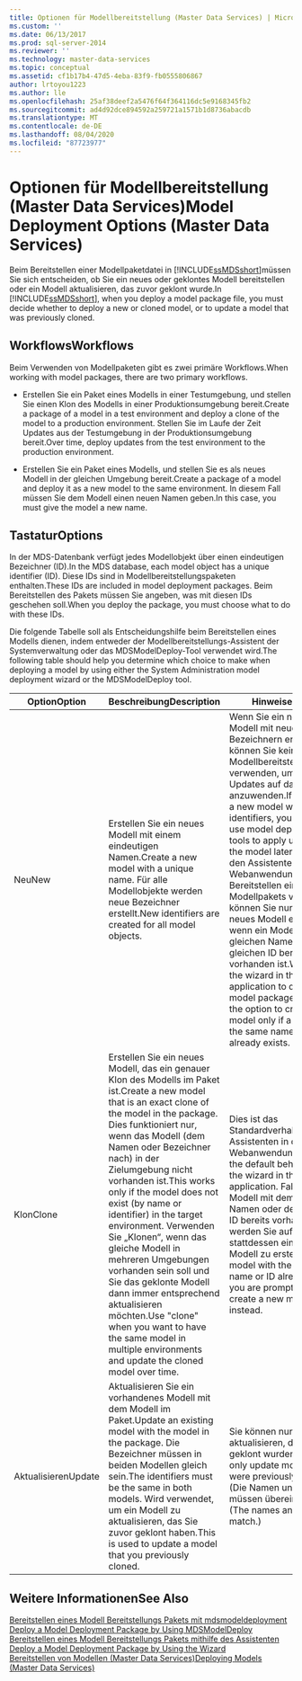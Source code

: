```yaml
---
title: Optionen für Modellbereitstellung (Master Data Services) | Microsoft-Dokumentation
ms.custom: ''
ms.date: 06/13/2017
ms.prod: sql-server-2014
ms.reviewer: ''
ms.technology: master-data-services
ms.topic: conceptual
ms.assetid: cf1b17b4-47d5-4eba-83f9-fb0555806867
author: lrtoyou1223
ms.author: lle
ms.openlocfilehash: 25af38deef2a5476f64f364116dc5e9168345fb2
ms.sourcegitcommit: ad4d92dce894592a259721a1571b1d8736abacdb
ms.translationtype: MT
ms.contentlocale: de-DE
ms.lasthandoff: 08/04/2020
ms.locfileid: "87723977"
---
```

# <a name="model-deployment-options-master-data-services"></a><span data-ttu-id="dd547-102">Optionen für Modellbereitstellung (Master Data Services)</span><span class="sxs-lookup"><span data-stu-id="dd547-102">Model Deployment Options (Master Data Services)</span></span>
  <span data-ttu-id="dd547-103">Beim Bereitstellen einer Modellpaketdatei in [!INCLUDE[ssMDSshort](../includes/ssmdsshort-md.md)]müssen Sie sich entscheiden, ob Sie ein neues oder geklontes Modell bereitstellen oder ein Modell aktualisieren, das zuvor geklont wurde.</span><span class="sxs-lookup"><span data-stu-id="dd547-103">In [!INCLUDE[ssMDSshort](../includes/ssmdsshort-md.md)], when you deploy a model package file, you must decide whether to deploy a new or cloned model, or to update a model that was previously cloned.</span></span>  
  
## <a name="workflows"></a><span data-ttu-id="dd547-104">Workflows</span><span class="sxs-lookup"><span data-stu-id="dd547-104">Workflows</span></span>  
 <span data-ttu-id="dd547-105">Beim Verwenden von Modellpaketen gibt es zwei primäre Workflows.</span><span class="sxs-lookup"><span data-stu-id="dd547-105">When working with model packages, there are two primary workflows.</span></span>  
  
-   <span data-ttu-id="dd547-106">Erstellen Sie ein Paket eines Modells in einer Testumgebung, und stellen Sie einen Klon des Modells in einer Produktionsumgebung bereit.</span><span class="sxs-lookup"><span data-stu-id="dd547-106">Create a package of a model in a test environment and deploy a clone of the model to a production environment.</span></span> <span data-ttu-id="dd547-107">Stellen Sie im Laufe der Zeit Updates aus der Testumgebung in der Produktionsumgebung bereit.</span><span class="sxs-lookup"><span data-stu-id="dd547-107">Over time, deploy updates from the test environment to the production environment.</span></span>  
  
-   <span data-ttu-id="dd547-108">Erstellen Sie ein Paket eines Modells, und stellen Sie es als neues Modell in der gleichen Umgebung bereit.</span><span class="sxs-lookup"><span data-stu-id="dd547-108">Create a package of a model and deploy it as a new model to the same environment.</span></span> <span data-ttu-id="dd547-109">In diesem Fall müssen Sie dem Modell einen neuen Namen geben.</span><span class="sxs-lookup"><span data-stu-id="dd547-109">In this case, you must give the model a new name.</span></span>  
  
## <a name="options"></a><span data-ttu-id="dd547-110">Tastatur</span><span class="sxs-lookup"><span data-stu-id="dd547-110">Options</span></span>  
 <span data-ttu-id="dd547-111">In der MDS-Datenbank verfügt jedes Modellobjekt über einen eindeutigen Bezeichner (ID).</span><span class="sxs-lookup"><span data-stu-id="dd547-111">In the MDS database, each model object has a unique identifier (ID).</span></span> <span data-ttu-id="dd547-112">Diese IDs sind in Modellbereitstellungspaketen enthalten.</span><span class="sxs-lookup"><span data-stu-id="dd547-112">These IDs are included in model deployment packages.</span></span> <span data-ttu-id="dd547-113">Beim Bereitstellen des Pakets müssen Sie angeben, was mit diesen IDs geschehen soll.</span><span class="sxs-lookup"><span data-stu-id="dd547-113">When you deploy the package, you must choose what to do with these IDs.</span></span>  
  
 <span data-ttu-id="dd547-114">Die folgende Tabelle soll als Entscheidungshilfe beim Bereitstellen eines Modells dienen, indem entweder der Modellbereitstellungs-Assistent der Systemverwaltung oder das MDSModelDeploy-Tool verwendet wird.</span><span class="sxs-lookup"><span data-stu-id="dd547-114">The following table should help you determine which choice to make when deploying a model by using either the System Administration model deployment wizard or the MDSModelDeploy tool.</span></span>  
  
|<span data-ttu-id="dd547-115">Option</span><span class="sxs-lookup"><span data-stu-id="dd547-115">Option</span></span>|<span data-ttu-id="dd547-116">Beschreibung</span><span class="sxs-lookup"><span data-stu-id="dd547-116">Description</span></span>|<span data-ttu-id="dd547-117">Hinweise</span><span class="sxs-lookup"><span data-stu-id="dd547-117">Notes</span></span>|  
|------------|-----------------|-----------|  
|<span data-ttu-id="dd547-118">Neu</span><span class="sxs-lookup"><span data-stu-id="dd547-118">New</span></span>|<span data-ttu-id="dd547-119">Erstellen Sie ein neues Modell mit einem eindeutigen Namen.</span><span class="sxs-lookup"><span data-stu-id="dd547-119">Create a new model with a unique name.</span></span> <span data-ttu-id="dd547-120">Für alle Modellobjekte werden neue Bezeichner erstellt.</span><span class="sxs-lookup"><span data-stu-id="dd547-120">New identifiers are created for all model objects.</span></span>|<span data-ttu-id="dd547-121">Wenn Sie ein neues Modell mit neuen Bezeichnern erstellen, können Sie keine Modellbereitstellungstools verwenden, um später Updates auf das Modell anzuwenden.</span><span class="sxs-lookup"><span data-stu-id="dd547-121">If you create a new model with new identifiers, you cannot use model deployment tools to apply updates to the model later.</span></span> <span data-ttu-id="dd547-122">Wenn Sie den Assistenten in der Webanwendung zum Bereitstellen eines Modellpakets verwenden, können Sie nur dann ein neues Modell erstellen, wenn ein Modell mit dem gleichen Namen oder der gleichen ID bereits vorhanden ist.</span><span class="sxs-lookup"><span data-stu-id="dd547-122">When using the wizard in the web application to deploy a model package, you have the option to create a new model only if a model with the same name or ID already exists.</span></span>|  
|<span data-ttu-id="dd547-123">Klon</span><span class="sxs-lookup"><span data-stu-id="dd547-123">Clone</span></span>|<span data-ttu-id="dd547-124">Erstellen Sie ein neues Modell, das ein genauer Klon des Modells im Paket ist.</span><span class="sxs-lookup"><span data-stu-id="dd547-124">Create a new model that is an exact clone of the model in the package.</span></span> <span data-ttu-id="dd547-125">Dies funktioniert nur, wenn das Modell (dem Namen oder Bezeichner nach) in der Zielumgebung nicht vorhanden ist.</span><span class="sxs-lookup"><span data-stu-id="dd547-125">This works only if the model does not exist (by name or identifier) in the target environment.</span></span> <span data-ttu-id="dd547-126">Verwenden Sie „Klonen“, wenn das gleiche Modell in mehreren Umgebungen vorhanden sein soll und Sie das geklonte Modell dann immer entsprechend aktualisieren möchten.</span><span class="sxs-lookup"><span data-stu-id="dd547-126">Use "clone" when you want to have the same model in multiple environments and update the cloned model over time.</span></span>|<span data-ttu-id="dd547-127">Dies ist das Standardverhalten des Assistenten in der Webanwendung.</span><span class="sxs-lookup"><span data-stu-id="dd547-127">This is the default behavior of the wizard in the web application.</span></span> <span data-ttu-id="dd547-128">Falls ein Modell mit dem gleichen Namen oder der gleichen ID bereits vorhanden ist, werden Sie aufgefordert, stattdessen ein neues Modell zu erstellen.</span><span class="sxs-lookup"><span data-stu-id="dd547-128">If a model with the same name or ID already exists, you are prompted to create a new model instead.</span></span>|  
|<span data-ttu-id="dd547-129">Aktualisieren</span><span class="sxs-lookup"><span data-stu-id="dd547-129">Update</span></span>|<span data-ttu-id="dd547-130">Aktualisieren Sie ein vorhandenes Modell mit dem Modell im Paket.</span><span class="sxs-lookup"><span data-stu-id="dd547-130">Update an existing model with the model in the package.</span></span> <span data-ttu-id="dd547-131">Die Bezeichner müssen in beiden Modellen gleich sein.</span><span class="sxs-lookup"><span data-stu-id="dd547-131">The identifiers must be the same in both models.</span></span> <span data-ttu-id="dd547-132">Wird verwendet, um ein Modell zu aktualisieren, das Sie zuvor geklont haben.</span><span class="sxs-lookup"><span data-stu-id="dd547-132">This is used to update a model that you previously cloned.</span></span>|<span data-ttu-id="dd547-133">Sie können nur Modelle aktualisieren, die zuvor geklont wurden.</span><span class="sxs-lookup"><span data-stu-id="dd547-133">You can only update models that were previously cloned.</span></span> <span data-ttu-id="dd547-134">(Die Namen und IDs müssen übereinstimmen.)</span><span class="sxs-lookup"><span data-stu-id="dd547-134">(The names and IDs must match.)</span></span>|  
  
## <a name="see-also"></a><span data-ttu-id="dd547-135">Weitere Informationen</span><span class="sxs-lookup"><span data-stu-id="dd547-135">See Also</span></span>  
 <span data-ttu-id="dd547-136">[Bereitstellen eines Modell Bereitstellungs Pakets mit mdsmodeldeployment](../../2014/master-data-services/deploy-a-model-deployment-package-by-using-mdsmodeldeploy.md) </span><span class="sxs-lookup"><span data-stu-id="dd547-136">[Deploy a Model Deployment Package by Using MDSModelDeploy](../../2014/master-data-services/deploy-a-model-deployment-package-by-using-mdsmodeldeploy.md) </span></span>  
 <span data-ttu-id="dd547-137">[Bereitstellen eines Modell Bereitstellungs Pakets mithilfe des Assistenten](../../2014/master-data-services/deploy-a-model-deployment-package-by-using-the-wizard.md) </span><span class="sxs-lookup"><span data-stu-id="dd547-137">[Deploy a Model Deployment Package by Using the Wizard](../../2014/master-data-services/deploy-a-model-deployment-package-by-using-the-wizard.md) </span></span>  
 [<span data-ttu-id="dd547-138">Bereitstellen von Modellen &#40;Master Data Services&#41;</span><span class="sxs-lookup"><span data-stu-id="dd547-138">Deploying Models &#40;Master Data Services&#41;</span></span>](deploying-models-master-data-services.md)  
  
  
